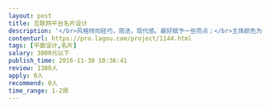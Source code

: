 ```yaml
---                
layout: post       
title: 互联网平台名片设计           
description: '</br>风格倾向轻巧，简洁，现代感。最好赋予一些亮点；</br>主体颜色为黑白黄，其次有绿灰可考虑选择加入（有具体颜色值）；</br>内容可能涉及：平台名、logo、slogan、二维码、员工姓名、企业地址、电话、邮箱等；</br>有一些认为不错的名片设计可提供参考，但主要希望设计师根据平台定位进行原创；</br>如需要，可提供上一版名片（不作为设计参考）；</br>如有印刷经验，希望能建议印刷纸张选择。</br>'     
contenturl: https://pro.lagou.com/project/1144.html      
tags: [平面设计,名片]            
salary: 3000元以下          
publish_time: 2016-11-30 10:36:41         
review: 1380人                   
apply: 0人                   
recommend: 0人                   
time_range: 1-2周              
---                 
```

